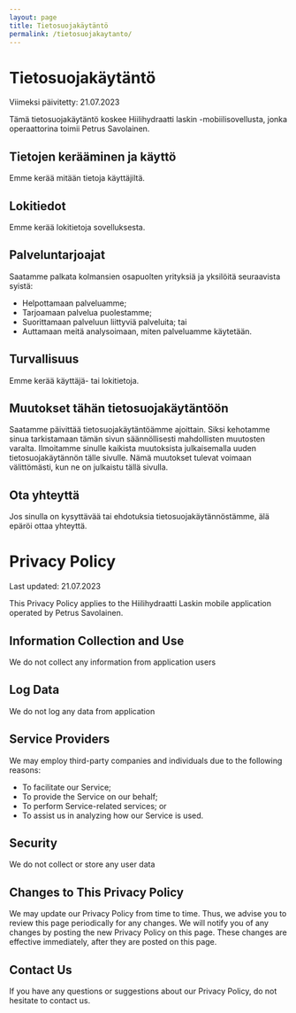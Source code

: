 ```yaml
---
layout: page
title: Tietosuojakäytäntö
permalink: /tietosuojakaytanto/
---
```


# Tietosuojakäytäntö

Viimeksi päivitetty: 21.07.2023

Tämä tietosuojakäytäntö koskee Hiilihydraatti laskin -mobiilisovellusta, jonka operaattorina toimii Petrus Savolainen.

## Tietojen kerääminen ja käyttö

Emme kerää mitään tietoja käyttäjiltä.

## Lokitiedot

Emme kerää lokitietoja sovelluksesta.

## Palveluntarjoajat

Saatamme palkata kolmansien osapuolten yrityksiä ja yksilöitä seuraavista syistä:

* Helpottamaan palveluamme;
* Tarjoamaan palvelua puolestamme;
* Suorittamaan palveluun liittyviä palveluita; tai
* Auttamaan meitä analysoimaan, miten palveluamme käytetään.


## Turvallisuus

Emme kerää käyttäjä- tai lokitietoja.

## Muutokset tähän tietosuojakäytäntöön

Saatamme päivittää tietosuojakäytäntöämme ajoittain. Siksi kehotamme sinua tarkistamaan tämän sivun säännöllisesti mahdollisten muutosten varalta. Ilmoitamme sinulle kaikista muutoksista julkaisemalla uuden tietosuojakäytännön tälle sivulle. Nämä muutokset tulevat voimaan välittömästi, kun ne on julkaistu tällä sivulla.

## Ota yhteyttä

Jos sinulla on kysyttävää tai ehdotuksia tietosuojakäytännöstämme, älä epäröi ottaa yhteyttä.




# Privacy Policy

Last updated: 21.07.2023

This Privacy Policy applies to the Hiilihydraatti Laskin mobile application operated by Petrus Savolainen. 

## Information Collection and Use

We do not collect any information from application users

## Log Data

We do not log any data from application

## Service Providers

We may employ third-party companies and individuals due to the following reasons:

* To facilitate our Service;
* To provide the Service on our behalf;
* To perform Service-related services; or
* To assist us in analyzing how our Service is used.


## Security

We do not collect or store any user data

## Changes to This Privacy Policy

We may update our Privacy Policy from time to time. Thus, we advise you to review this page periodically for any changes. We will notify you of any changes by posting the new Privacy Policy on this page. These changes are effective immediately, after they are posted on this page.

## Contact Us

If you have any questions or suggestions about our Privacy Policy, do not hesitate to contact us.
